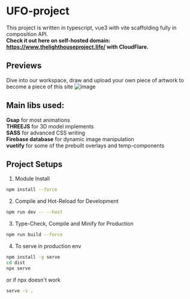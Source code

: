 # UFO-project
This project is written in typescript, vue3 with vite scaffolding fully in composition API.
<br> **Check it out here on self-hosted domain: https://www.thelighthouseproject.life/ with CloudFlare.**

## Previews
Dive into our workspace, draw and upload your own piece of artwork to become a piece of this site
![image](https://github.com/csf233csf/UFO-project/assets/56235101/bc210d50-d98e-4c12-8d30-c20eb7cbd934)

## Main libs used:
**Gsap** for most animations <br> 
**THREEJS** for 3D model implements <br> 
**SASS** for advanced CSS writing <br> 
**Firebase database** for dynamic image manipulation <br> 
**vuetify** for some of the prebuilt overlays and temp-components <br> 

## Project Setups

1. Module Install
```sh
npm install --force
```
2. Compile and Hot-Reload for Development
```sh
npm run dev -- --host
```
3. Type-Check, Compile and Minify for Production
```sh
npm run build --force
```
4. To serve in production env
```sh
npm install -g serve
cd dist
npx serve
```
or if npx doesn't work
```sh
serve -s .
```
